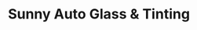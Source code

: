---
title: "Sunny Auto Glass & Tinting"
url: /woodside/sunny-auto-glass-und-tinting/
shop: Autowerkstatt
---